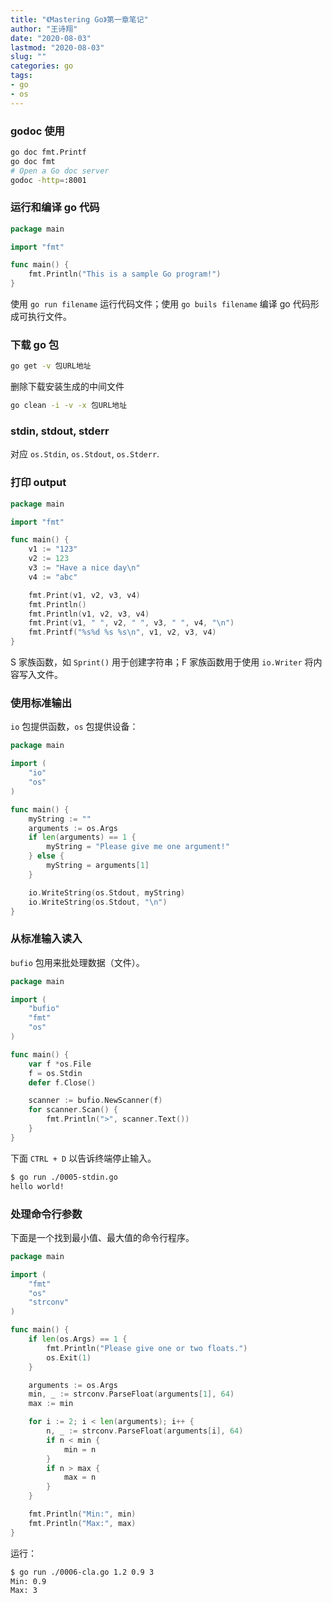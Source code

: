 ```yaml
---
title: "《Mastering Go》第一章笔记"
author: "王诗翔"
date: "2020-08-03"
lastmod: "2020-08-03"
slug: ""
categories: go
tags:
- go
- os
---
```


### godoc 使用

```bash
go doc fmt.Printf
go doc fmt
# Open a Go doc server
godoc -http=:8001
```

### 运行和编译 go 代码

```go
package main

import "fmt"

func main() {
	fmt.Println("This is a sample Go program!")
}
```

使用 `go run filename` 运行代码文件；使用 `go buils filename` 编译 go 代码形成可执行文件。

### 下载 go 包

```bash
go get -v 包URL地址
```

删除下载安装生成的中间文件

```bash
go clean -i -v -x 包URL地址
```

### stdin, stdout, stderr

对应 `os.Stdin`, `os.Stdout`, `os.Stderr`.

### 打印 output

```go
package main

import "fmt"

func main() {
	v1 := "123"
	v2 := 123
	v3 := "Have a nice day\n"
	v4 := "abc"

	fmt.Print(v1, v2, v3, v4)
	fmt.Println()
	fmt.Println(v1, v2, v3, v4)
	fmt.Print(v1, " ", v2, " ", v3, " ", v4, "\n")
	fmt.Printf("%s%d %s %s\n", v1, v2, v3, v4)
}
```

S 家族函数，如 `Sprint()` 用于创建字符串；F 家族函数用于使用 `io.Writer` 将内容写入文件。

### 使用标准输出

`io` 包提供函数，`os` 包提供设备：

```go
package main

import (
	"io"
	"os"
)

func main() {
	myString := ""
	arguments := os.Args
	if len(arguments) == 1 {
		myString = "Please give me one argument!"
	} else {
		myString = arguments[1]
	}

	io.WriteString(os.Stdout, myString)
	io.WriteString(os.Stdout, "\n")
}
```

### 从标准输入读入

`bufio` 包用来批处理数据（文件）。

```go
package main

import (
	"bufio"
	"fmt"
	"os"
)

func main() {
	var f *os.File
	f = os.Stdin
	defer f.Close()

	scanner := bufio.NewScanner(f)
	for scanner.Scan() {
		fmt.Println(">", scanner.Text())
	}
}
```

下面 `CTRL + D` 以告诉终端停止输入。

```sh
$ go run ./0005-stdin.go 
hello world!
```

### 处理命令行参数

下面是一个找到最小值、最大值的命令行程序。

```go
package main

import (
	"fmt"
	"os"
	"strconv"
)

func main() {
	if len(os.Args) == 1 {
		fmt.Println("Please give one or two floats.")
		os.Exit(1)
	}

	arguments := os.Args
	min, _ := strconv.ParseFloat(arguments[1], 64)
	max := min

	for i := 2; i < len(arguments); i++ {
		n, _ := strconv.ParseFloat(arguments[i], 64)
		if n < min {
			min = n
		}
		if n > max {
			max = n
		}
	}

	fmt.Println("Min:", min)
	fmt.Println("Max:", max)
}

```

运行：

```sh
$ go run ./0006-cla.go 1.2 0.9 3
Min: 0.9
Max: 3
```
